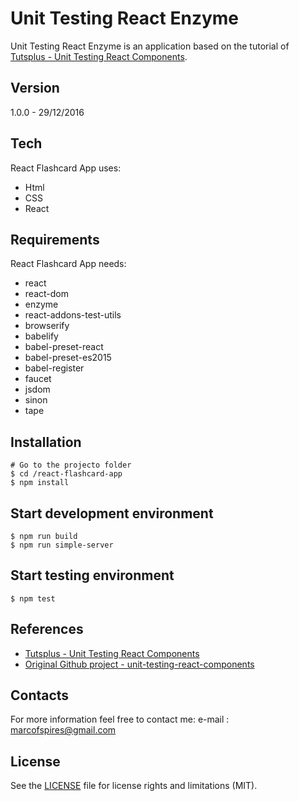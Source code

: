 # Unit Testing React Enzyme

Unit Testing React Enzyme is an application based on the tutorial of [Tutsplus - Unit Testing React Components](https://code.tutsplus.com/courses/unit-testing-react-components/).

## Version
1.0.0 - 29/12/2016

## Tech

React Flashcard App uses:
* Html
* CSS
* React


## Requirements

React Flashcard App needs:

* react
* react-dom
* enzyme
* react-addons-test-utils
* browserify
* babelify
* babel-preset-react
* babel-preset-es2015
* babel-register
* faucet
* jsdom
* sinon
* tape

## Installation

```
# Go to the projecto folder
$ cd /react-flashcard-app
$ npm install
```

## Start development environment

```
$ npm run build
$ npm run simple-server
```

## Start testing environment

```
$ npm test
```

## References
* [Tutsplus - Unit Testing React Components](https://code.tutsplus.com/courses/unit-testing-react-components)
* [Original Github project - unit-testing-react-components](https://github.com/tutsplus/unit-testing-react-components/)


## Contacts
For more information feel free to contact me:
e-mail : marcofspires@gmail.com

## License

See the [LICENSE](LICENSE) file for license rights and limitations (MIT).